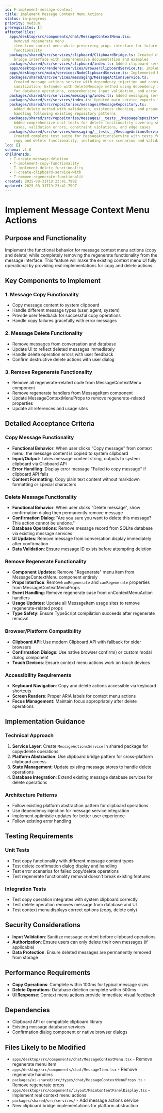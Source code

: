 ```yaml
---
id: F-implement-message-context
title: Implement Message Context Menu Actions
status: in-progress
priority: medium
prerequisites: []
affectedFiles:
  apps/desktop/src/components/chat/MessageContextMenu.tsx:
    Removed regenerate menu
    item from context menu while preserving props interface for future
    functionality
  packages/shared/src/services/clipboard/ClipboardBridge.ts: Created clipboard
    bridge interface with comprehensive documentation and examples
  packages/shared/src/services/clipboard/index.ts: Added clipboard service exports
  apps/desktop/src/renderer/services/BrowserClipboardService.ts: Implemented browser clipboard service with modern API and legacy fallback
  apps/desktop/src/main/services/NodeClipboardService.ts: Implemented Node.js clipboard service using Electron's clipboard API
  packages/shared/src/services/messaging/MessageActionsService.ts:
    Created message actions service with dependency injection and content
    sanitization; Extended with deleteMessage method using dependency injection
    for database operations, comprehensive input validation, and error handling
  packages/shared/src/services/messaging/index.ts: Added messaging service exports
  packages/shared/src/services/index.ts: Updated main service exports to include clipboard and messaging modules
  packages/shared/src/repositories/messages/MessageRepository.ts:
    Added delete method with validation, existence checking, and proper error
    handling following existing repository patterns
  packages/shared/src/repositories/messages/__tests__/MessageRepository.test.ts:
    Added comprehensive unit tests for delete functionality covering success
    cases, validation errors, constraint violations, and edge cases
  packages/shared/src/services/messaging/__tests__/MessageActionsService.test.ts:
    Created complete test suite for MessageActionsService with tests for both
    copy and delete functionality, including error scenarios and validation
log: []
schema: v1.0
childrenIds:
  - T-create-message-deletion
  - T-implement-copy-functionality
  - T-implement-delete-functionality
  - T-create-clipboard-service-with
  - T-remove-regenerate-functionalit
created: 2025-08-31T19:23:41.799Z
updated: 2025-08-31T19:23:41.799Z
---
```


# Implement Message Context Menu Actions

## Purpose and Functionality

Implement the functional behavior for message context menu actions (copy and delete) while completely removing the regenerate functionality from the message interface. This feature will make the existing context menu UI fully operational by providing real implementations for copy and delete actions.

## Key Components to Implement

### 1. Message Copy Functionality

- Copy message content to system clipboard
- Handle different message types (user, agent, system)
- Provide user feedback for successful copy operations
- Handle copy failures gracefully with error messages

### 2. Message Delete Functionality

- Remove messages from conversation and database
- Update UI to reflect deleted messages immediately
- Handle delete operation errors with user feedback
- Confirm destructive delete actions with user dialog

### 3. Remove Regenerate Functionality

- Remove all regenerate-related code from MessageContextMenu component
- Remove regenerate handlers from MessageItem component
- Update MessageContextMenuProps to remove regenerate-related properties
- Update all references and usage sites

## Detailed Acceptance Criteria

### Copy Message Functionality

- **Functional Behavior**: When user clicks "Copy message" from context menu, the message content is copied to system clipboard
- **Input/Output**: Takes message content string, outputs to system clipboard via Clipboard API
- **Error Handling**: Display error message "Failed to copy message" if clipboard API fails
- **Content Formatting**: Copy plain text content without markdown formatting or special characters

### Delete Message Functionality

- **Functional Behavior**: When user clicks "Delete message", show confirmation dialog then permanently remove message
- **Confirmation Dialog**: "Are you sure you want to delete this message? This action cannot be undone."
- **Database Operations**: Remove message record from SQLite database via existing message services
- **UI Updates**: Remove message from conversation display immediately after confirmation
- **Data Validation**: Ensure message ID exists before attempting deletion

### Remove Regenerate Functionality

- **Component Updates**: Remove "Regenerate" menu item from MessageContextMenu component entirely
- **Props Interface**: Remove `onRegenerate` and `canRegenerate` properties from MessageContextMenuProps
- **Event Handling**: Remove regenerate case from onContextMenuAction handlers
- **Usage Updates**: Update all MessageItem usage sites to remove regenerate-related props
- **Type Safety**: Ensure TypeScript compilation succeeds after regenerate removal

### Browser/Platform Compatibility

- **Clipboard API**: Use modern Clipboard API with fallback for older browsers
- **Confirmation Dialogs**: Use native browser confirm() or custom modal dialog component
- **Touch Devices**: Ensure context menu actions work on touch devices

### Accessibility Requirements

- **Keyboard Navigation**: Copy and delete actions accessible via keyboard shortcuts
- **Screen Readers**: Proper ARIA labels for context menu actions
- **Focus Management**: Maintain focus appropriately after delete operations

## Implementation Guidance

### Technical Approach

1. **Service Layer**: Create `MessageActionsService` in shared package for copy/delete operations
2. **Platform Abstraction**: Use clipboard bridge pattern for cross-platform clipboard access
3. **State Management**: Update existing message stores to handle delete operations
4. **Database Integration**: Extend existing message database services for delete operations

### Architecture Patterns

- Follow existing platform abstraction pattern for clipboard operations
- Use dependency injection for message service integration
- Implement optimistic updates for better user experience
- Follow existing error handling

## Testing Requirements

### Unit Tests

- Test copy functionality with different message content types
- Test delete confirmation dialog display and handling
- Test error scenarios for failed copy/delete operations
- Test regenerate functionality removal doesn't break existing features

### Integration Tests

- Test copy operation integrates with system clipboard correctly
- Test delete operation removes message from database and UI
- Test context menu displays correct options (copy, delete only)

## Security Considerations

- **Input Validation**: Sanitize message content before clipboard operations
- **Authorization**: Ensure users can only delete their own messages (if applicable)
- **Data Protection**: Ensure deleted messages are permanently removed from storage

## Performance Requirements

- **Copy Operations**: Complete within 100ms for typical message sizes
- **Delete Operations**: Database deletion complete within 500ms
- **UI Response**: Context menu actions provide immediate visual feedback

## Dependencies

- Clipboard API or compatible clipboard library
- Existing message database services
- Confirmation dialog component or native browser dialogs

## Files Likely to be Modified

- `apps/desktop/src/components/chat/MessageContextMenu.tsx` - Remove regenerate menu item
- `apps/desktop/src/components/chat/MessageItem.tsx` - Remove regenerate handlers
- `packages/ui-shared/src/types/chat/MessageContextMenuProps.ts` - Remove regenerate props
- `apps/desktop/src/components/layout/MainContentPanelDisplay.tsx` - Implement real context menu actions
- `packages/shared/src/services/` - Add message actions service
- New clipboard bridge implementations for platform abstraction
